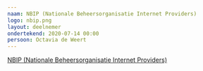 ```yaml
---
naam: NBIP (Nationale Beheersorganisatie Internet Providers)
logo: nbip.png
layout: deelnemer
ondertekend: 2020-07-14 00:00
persoon: Octavia de Weert
---
```

[NBIP (Nationale Beheersorganisatie Internet Providers)](https://www.nbip.nl)
